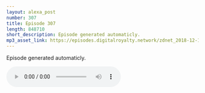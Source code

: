 ```yaml
---
layout: alexa_post
number: 307
title: Episode 307
length: 848710
short_description: Episode generated automaticly.
mp3_asset_link: https://episodes.digitalroyalty.network/zdnet_2018-12-18_01-00-12.mp3
---
```


Episode generated automaticly.

<audio controls>
    <source src="{{ page.mp3_asset_link }}" type="audio/mpeg">
</audio>